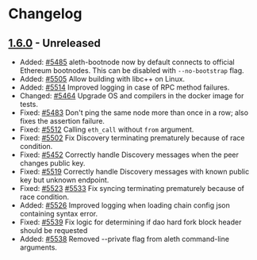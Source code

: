 # Changelog

## [1.6.0] - Unreleased

- Added: [#5485](https://github.com/ethereum/aleth/pull/5485) aleth-bootnode now by default connects to official Ethereum bootnodes. This can be disabled with `--no-bootstrap` flag.
- Added: [#5505](https://github.com/ethereum/aleth/pull/5505) Allow building with libc++ on Linux.
- Added: [#5514](https://github.com/ethereum/aleth/pull/5514) Improved logging in case of RPC method failures.
- Changed: [#5464](https://github.com/ethereum/aleth/pull/5464) Upgrade OS and compilers in the docker image for tests.
- Fixed: [#5483](https://github.com/ethereum/aleth/pull/5483) Don't ping the same node more than once in a row; also fixes the assertion failure.
- Fixed: [#5512](https://github.com/ethereum/aleth/pull/5512) Calling `eth_call` without `from` argument. 
- Fixed: [#5502](https://github.com/ethereum/aleth/pull/5502) Fix Discovery terminating prematurely because of race condition.
- Fixed: [#5452](https://github.com/ethereum/aleth/pull/5452) Correctly handle Discovery messages when the peer changes public key.
- Fixed: [#5519](https://github.com/ethereum/aleth/pull/5519) Correctly handle Discovery messages with known public key but unknown endpoint.
- Fixed: [#5523](https://github.com/ethereum/aleth/pull/5523) [#5533](https://github.com/ethereum/aleth/pull/5533) Fix syncing terminating prematurely because of race condition.
- Added: [#5526](https://github.com/ethereum/aleth/pull/5526) Improved logging when loading chain config json containing syntax error.
- Fixed: [#5539](https://github.com/ethereum/aleth/pull/5539) Fix logic for determining if dao hard fork block header should be requested
- Added: [#5538](https://github.com/ethereum/aleth/pull/5538) Removed --private flag from aleth command-line arguments.

[1.6.0]: https://github.com/ethereum/aleth/compare/v1.6.0-alpha.1...master